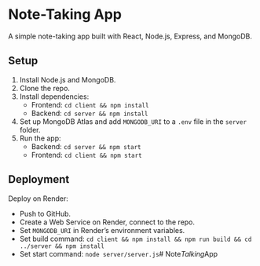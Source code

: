 # Note-Taking App

A simple note-taking app built with React, Node.js, Express, and MongoDB.

## Setup

1. Install Node.js and MongoDB.
2. Clone the repo.
3. Install dependencies:
   - Frontend: `cd client && npm install`
   - Backend: `cd server && npm install`
4. Set up MongoDB Atlas and add `MONGODB_URI` to a `.env` file in the `server` folder.
5. Run the app:
   - Backend: `cd server && npm start`
   - Frontend: `cd client && npm start`

## Deployment

Deploy on Render:
- Push to GitHub.
- Create a Web Service on Render, connect to the repo.
- Set `MONGODB_URI` in Render’s environment variables.
- Set build command: `cd client && npm install && npm run build && cd ../server && npm install`
- Set start command: `node server/server.js`#   N o t e _ T a l k i n g _ A p p  
 
